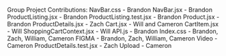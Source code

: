 Group Project Contributions:
NavBar.css - Brandon
NavBar.jsx - Brandon
ProductListing.jsx - Brandon
ProductListing.test.jsx - Brandon
Product.jsx - Brandon
ProductDetails.jsx - Zach
Cart.jsx - Will and Cameron
CartItem.jsx - Will
ShoppingCartContext.jsx - Will
API.js - Brandon
Index.css - Brandon, Zach, William, Cameron
FIGMA - Brandon, Zach, William, Cameron
Video - Cameron
ProductDetails.test.jsx - Zach
Upload - Cameron
